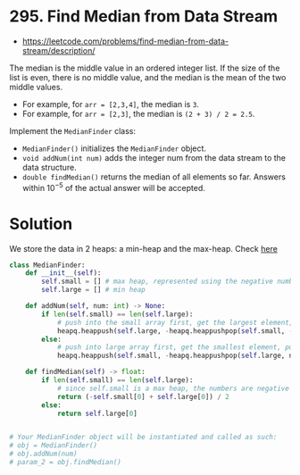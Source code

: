 # 295. Find Median from Data Stream

-   https://leetcode.com/problems/find-median-from-data-stream/description/

The median is the middle value in an ordered integer list. If the size of the list is even, there is no middle value, and the median is the mean of the two middle values.

-   For example, for `arr = [2,3,4]`, the median is `3`.
-   For example, for `arr = [2,3]`, the median is `(2 + 3) / 2 = 2.5`.

Implement the `MedianFinder` class:

-   `MedianFinder()` initializes the `MedianFinder` object.
-   `void addNum(int num)` adds the integer num from the data stream to the data structure.
-   `double findMedian()` returns the median of all elements so far. Answers within $10^{-5}$ of the actual answer will be accepted.

# Solution

We store the data in 2 heaps: a min-heap and the max-heap. Check [here](https://leetcode.com/problems/find-median-from-data-stream/solutions/74047/java-python-two-heap-solution-o-log-n-add-o-1-find/)

```python
class MedianFinder:
    def __init__(self):
        self.small = [] # max heap, represented using the negative numbers
        self.large = [] # min heap

    def addNum(self, num: int) -> None:
        if len(self.small) == len(self.large):
            # push into the small array first, get the largest element, then push into large array
            heapq.heappush(self.large, -heapq.heappushpop(self.small, -num))
        else:
            # push into large array first, get the smallest element, push into small array
            heapq.heappush(self.small, -heapq.heappushpop(self.large, num))

    def findMedian(self) -> float:
        if len(self.small) == len(self.large):
            # since self.small is a max heap, the numbers are negative instead
            return (-self.small[0] + self.large[0]) / 2
        else:
            return self.large[0]


# Your MedianFinder object will be instantiated and called as such:
# obj = MedianFinder()
# obj.addNum(num)
# param_2 = obj.findMedian()
```
